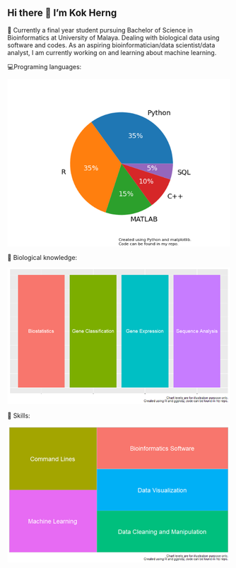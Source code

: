 ## Hi there 👋 I’m Kok Herng

🌱 Currently a final year student pursuing Bachelor of Science in Bioinformatics at University of Malaya. Dealing with biological data using software and codes. As an aspiring bioinformatician/data scientist/data analyst, I am currently working on and learning about machine learning.

💻Programing languages:
<p align="center">
	<img src="/languages.png" width="700" />
</p>

🔬 Biological knowledge:
<p align="center">
	<img src="/biological.png" width="700" />
</p>

🔧 Skills:
<p align="center">
	<img src="/skills.png" width="700" />
</p>
